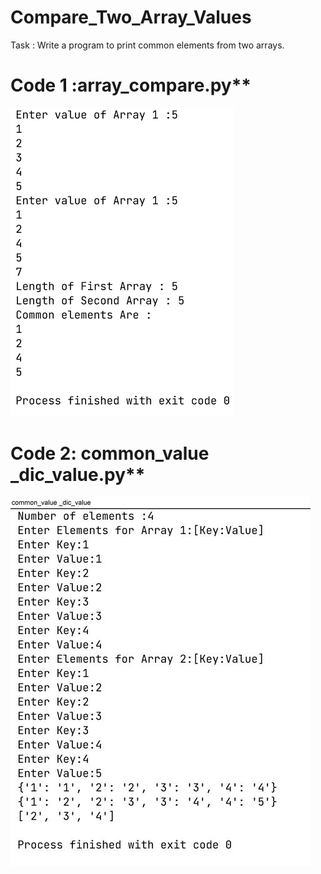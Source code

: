 # Compare_Two_Array_Values
Task : Write a program to print common elements from two arrays.
# Code 1 :array_compare.py**
![Test Image 1](https://github.com/Er-DevanshParikh/Compare_Two_Array_Values/blob/master/Output.PNG)

# Code 2: common_value _dic_value.py**
![Test Image 1](https://github.com/Er-DevanshParikh/Compare_Two_Array_Values/blob/master/Output_1.JPG)

